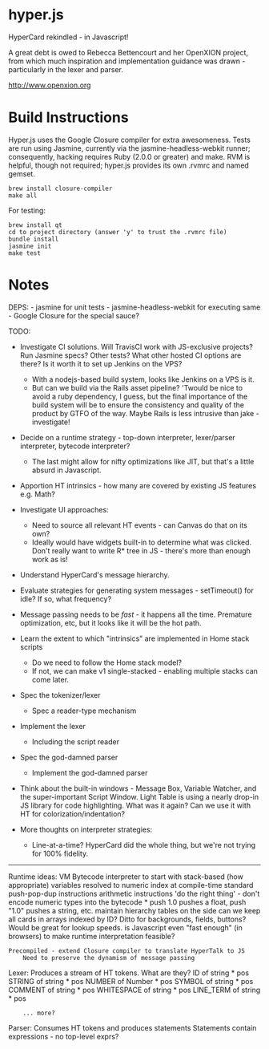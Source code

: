 hyper.js
========

HyperCard rekindled - in Javascript!


A great debt is owed to Rebecca Bettencourt and her OpenXION project, from which
much inspiration and implementation guidance was drawn - particularly in the lexer
and parser.

http://www.openxion.org

Build Instructions
==============================

Hyper.js uses the Google Closure compiler for extra awesomeness.
Tests are run using Jasmine, currently via the jasmine-headless-webkit runner; consequently,
hacking requires Ruby (2.0.0 or greater) and make.
RVM is helpful, though not required; hyper.js provides its own .rvmrc and named gemset.

```
brew install closure-compiler
make all
```

For testing:
```
brew install qt
cd to project directory (answer 'y' to trust the .rvmrc file)
bundle install
jasmine init
make test
```

Notes
==============================

DEPS:
	- jasmine for unit tests
	- jasmine-headless-webkit for executing same
	- Google Closure for the special sauce?

TODO:
* Investigate CI solutions.  Will TravisCI work with JS-exclusive projects?  Run Jasmine specs?  Other tests?
  What other hosted CI options are there?  Is it worth it to set up Jenkins on the VPS?
  	* With a nodejs-based build system, looks like Jenkins on a VPS is it.
  	* But can we build via the Rails asset pipeline?  'Twould be nice to avoid a ruby dependency, I guess,
  	  but the final importance of the build system will be to ensure the consistency and quality of the product
  	  by GTFO of the way.  Maybe Rails is less intrusive than jake - investigate!

* Decide on a runtime strategy - top-down interpreter, lexer/parser interpreter, bytecode interpreter?
	* The last might allow for nifty optimizations like JIT, but that's a little absurd in Javascript.
* Apportion HT intrinsics - how many are covered by existing JS features e.g. Math?
* Investigate UI approaches:
	* Need to source all relevant HT events - can Canvas do that on its own?
	* Ideally would have widgets built-in to determine what was clicked.  Don't really want to write
	  R* tree in JS - there's more than enough work as is!

* Understand HyperCard's message hierarchy.
* Evaluate strategies for generating system messages - setTimeout() for idle?  If so, what frequency?
* Message passing needs to be _fast_ - it happens all the time.  Premature optimization, etc, but it
  looks like it will be the hot path.
* Learn the extent to which "intrinsics" are implemented in Home stack scripts
	* Do we need to follow the Home stack model?
	* If not, we can make v1 single-stacked - enabling multiple stacks can come later.

* Spec the tokenizer/lexer
	* Spec a reader-type mechanism
* Implement the lexer
	* Including the script reader
* Spec the god-damned parser
	* Implement the god-damned parser

* Think about the built-in windows - Message Box, Variable Watcher, and the super-important
  Script Window.  Light Table is using a nearly drop-in JS library for code highlighting.
  What was it again?  Can we use it with HT for colorization/indentation?

* More thoughts on interpreter strategies:
	* Line-at-a-time?  HyperCard did the whole thing, but we're not trying for 100% fidelity.

---------
Runtime ideas:
	VM
		Bytecode interpreter to start with
		stack-based (how appropriate)
		variables resolved to numeric index at compile-time
		standard push-pop-dup instructions
		arithmetic instructions 'do the right thing' - don't encode numeric types into the bytecode
			* push 1.0 pushes a float, push "1.0" pushes a string, etc.
		maintain hierarchy tables on the side
		can we keep all cards in arrays indexed by ID?  Ditto for backgrounds, fields, buttons?  Would be great for lookup speeds.
		is Javascript even "fast enough" (in browsers) to make runtime interpretation feasible?

	Precompiled - extend Closure compiler to translate HyperTalk to JS
		Need to preserve the dynamism of message passing


Lexer:
	Produces a stream of HT tokens.  What are they?
		ID of string * pos
		STRING of string * pos
		NUMBER of Number * pos
		SYMBOL of string * pos
		COMMENT of string * pos
		WHITESPACE of string * pos
		LINE_TERM of string * pos

		... more?

Parser:
	Consumes HT tokens and produces statements
	Statements contain expressions - no top-level exprs?

